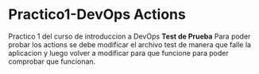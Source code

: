 # Practico1-DevOps Actions
Practico 1 del curso de introduccion a DevOps
**Test de Prueba**
Para poder probar los actions se debe modificar el archivo test de manera que falle la aplicacion y luego volver a modificar para que funcione para poder comprobar que funcionan.
